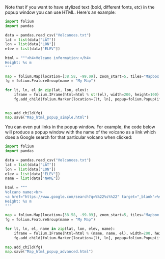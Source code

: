 Note that if you want to have stylized text (bold, different fonts, etc) in the popup window you can use HTML. Here's an example:

```python
import folium
import pandas
    
data = pandas.read_csv("Volcanoes.txt")
lat = list(data["LAT"])
lon = list(data["LON"])
elev = list(data["ELEV"])
    
html = """<h4>Volcano information:</h4>
Height: %s m
"""
    
map = folium.Map(location=[38.58, -99.09], zoom_start=5, tiles="Mapbox Bright")
fg = folium.FeatureGroup(name = "My Map")
    
for lt, ln, el in zip(lat, lon, elev):
    iframe = folium.IFrame(html=html % str(el), width=200, height=100)
    fg.add_child(folium.Marker(location=[lt, ln], popup=folium.Popup(iframe), icon = folium.Icon(color = "green")))
    
    
map.add_child(fg)
map.save("Map_html_popup_simple.html")
```

You can even put links in the popup window. For example, the code below will produce a popup window with the name of the volcano as a link which does a Google search for that particular volcano when clicked:

```python
import folium
import pandas
    
data = pandas.read_csv("Volcanoes.txt")
lat = list(data["LAT"])
lon = list(data["LON"])
elev = list(data["ELEV"])
name = list(data["NAME"])
    
html = """
Volcano name:<br>
<a href="https://www.google.com/search?q=%%22%s%%22" target="_blank">%s</a><br>
Height: %s m
"""
    
map = folium.Map(location=[38.58, -99.09], zoom_start=5, tiles="Mapbox Bright")
fg = folium.FeatureGroup(name = "My Map")
    
for lt, ln, el, name in zip(lat, lon, elev, name):
    iframe = folium.IFrame(html=html % (name, name, el), width=200, height=100)
    fg.add_child(folium.Marker(location=[lt, ln], popup=folium.Popup(iframe), icon = folium.Icon(color = "green")))
    
map.add_child(fg)
map.save("Map_html_popup_advanced.html")

```